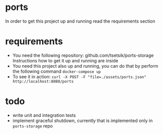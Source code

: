 # ports

In order to get this project up and running read the requirements section

# requirements
- You need the following repository: github.com/tsetsik/ports-storage Instructions how to get it up and running are inside
- You need this project also up and running, you can do that by perform the following command `docker-compose up`
- To see it in action: `curl -X POST -F "file=./assets/ports.json" http://localhost:8080/ports`

# todo

- write unit and integration tests
- implement graceful shutdown, currently that is implemented only in `ports-storage` repo